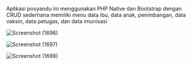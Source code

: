 Aplikasi posyandu ini menggunakan PHP Native dan Bootstrap dengan CRUD sederhana memiliki menu data ibu, data anak, penimbangan, data vaksin, data petugas, dan data imunisasi

![Screenshot (1696)](https://github.com/nurarifahr/posyandu/assets/98046103/0775aa7a-7c0b-4878-ab19-88328ea9619c)

![Screenshot (1697)](https://github.com/nurarifahr/posyandu/assets/98046103/c7294ba9-63be-458a-b289-6866270e6a0f)

![Screenshot (1698)](https://github.com/nurarifahr/posyandu/assets/98046103/b47d90a0-8502-4871-9c9a-205c236a4ef2)
